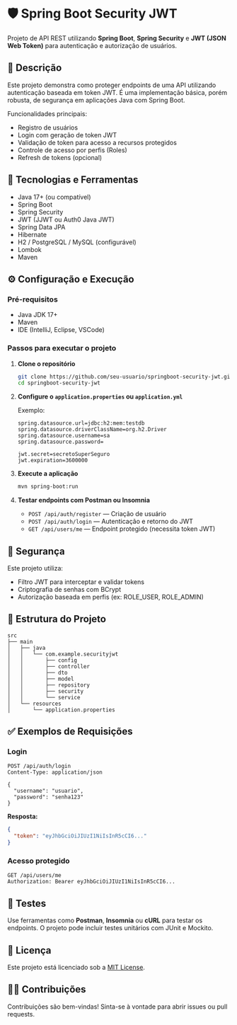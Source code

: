 
# 🛡️ Spring Boot Security JWT

Projeto de API REST utilizando **Spring Boot**, **Spring Security** e **JWT (JSON Web Token)** para autenticação e autorização de usuários.

## 📌 Descrição

Este projeto demonstra como proteger endpoints de uma API utilizando autenticação baseada em token JWT. É uma implementação básica, porém robusta, de segurança em aplicações Java com Spring Boot.

Funcionalidades principais:

* Registro de usuários
* Login com geração de token JWT
* Validação de token para acesso a recursos protegidos
* Controle de acesso por perfis (Roles)
* Refresh de tokens (opcional)

## 🧰 Tecnologias e Ferramentas

* Java 17+ (ou compatível)
* Spring Boot
* Spring Security
* JWT (JJWT ou Auth0 Java JWT)
* Spring Data JPA
* Hibernate
* H2 / PostgreSQL / MySQL (configurável)
* Lombok
* Maven

## ⚙️ Configuração e Execução

### Pré-requisitos

* Java JDK 17+
* Maven
* IDE (IntelliJ, Eclipse, VSCode)

### Passos para executar o projeto

1. **Clone o repositório**

   ```bash
   git clone https://github.com/seu-usuario/springboot-security-jwt.git
   cd springboot-security-jwt
   ```

2. **Configure o `application.properties` ou `application.yml`**

   Exemplo:

   ```properties
   spring.datasource.url=jdbc:h2:mem:testdb
   spring.datasource.driverClassName=org.h2.Driver
   spring.datasource.username=sa
   spring.datasource.password=

   jwt.secret=secretoSuperSeguro
   jwt.expiration=3600000
   ```

3. **Execute a aplicação**

   ```bash
   mvn spring-boot:run
   ```

4. **Testar endpoints com Postman ou Insomnia**

   * `POST /api/auth/register` — Criação de usuário
   * `POST /api/auth/login` — Autenticação e retorno do JWT
   * `GET /api/users/me` — Endpoint protegido (necessita token JWT)

## 🔐 Segurança

Este projeto utiliza:

* Filtro JWT para interceptar e validar tokens
* Criptografia de senhas com BCrypt
* Autorização baseada em perfis (ex: ROLE\_USER, ROLE\_ADMIN)

## 📂 Estrutura do Projeto

```
src
├── main
│   ├── java
│   │   └── com.example.securityjwt
│   │       ├── config
│   │       ├── controller
│   │       ├── dto
│   │       ├── model
│   │       ├── repository
│   │       ├── security
│   │       └── service
│   └── resources
│       └── application.properties
```

## ✅ Exemplos de Requisições

### Login

```http
POST /api/auth/login
Content-Type: application/json

{
  "username": "usuario",
  "password": "senha123"
}
```

**Resposta:**

```json
{
  "token": "eyJhbGciOiJIUzI1NiIsInR5cCI6..."
}
```

### Acesso protegido

```http
GET /api/users/me
Authorization: Bearer eyJhbGciOiJIUzI1NiIsInR5cCI6...
```

## 🧪 Testes

Use ferramentas como **Postman**, **Insomnia** ou **cURL** para testar os endpoints. O projeto pode incluir testes unitários com JUnit e Mockito.

## 📄 Licença

Este projeto está licenciado sob a [MIT License](LICENSE).

## 🙋‍♂️ Contribuições

Contribuições são bem-vindas! Sinta-se à vontade para abrir issues ou pull requests.
